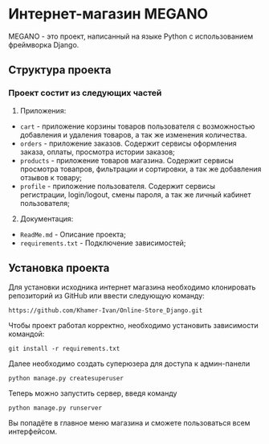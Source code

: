 # Интернет-магазин MEGANO

MEGANO - это проект, написанный на языке Python с использованием фреймворка Django.

## Структура проекта
### Проект состит из следующих частей
1. Приложения:
 - `cart` - приложение корзины товаров пользователя с возможностью добавления и удаления товаров, а так же изменения количества.
 - `orders` - приложение заказов. Содержит сервисы оформления заказа, оплаты, просмотра истории заказов;
 - `products` - приложение товаров магазина. Содержит сервисы просмотра товапров, фильтрации и сортировки, а так же добавления отзывов к товару;
 - `profile` - приложение пользователя. Содержит сервисы регистрации, login/logout, смены пароля, а так же личный кабинет пользователя;
2. Документация:
 - `ReadMe.md` - Описание проекта;
 - `requirements.txt` - Подключение зависимостей;

## Установка проекта
Для установки исходника интернет магазина необходимо клонировать репозиторий из GitHub или ввести следующую команду:
```
https://github.com/Khamer-Ivan/Online-Store_Django.git
```
Чтобы проект работал корректно, необходимо установить зависимости командой:
```
git install -r requirements.txt
```
Далее необходимо создать суперюзера для доступа к админ-панели
```
python manage.py createsuperuser
```
Теперь можно запустить сервер, введя команду
```
python manage.py runserver
```

Вы попадёте в главное меню магазина и сможете пользоваться всем интерфейсом.

